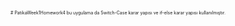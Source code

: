 <span style="font-size:0.5em;"> # PatikaWeek1Homework4 bu uygulama da Switch-Case karar yapısı ve if-else karar yapısı kullanılmıştır.
</span>
